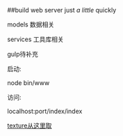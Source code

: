 ##build web server just *a little* quickly

models 数据相关

services 工具库相关

gulp待补充

启动:

node bin/www

访问:

localhost:port/index/index

[texture从这里取](https://github.com/Easyell/burnlovers-texture)